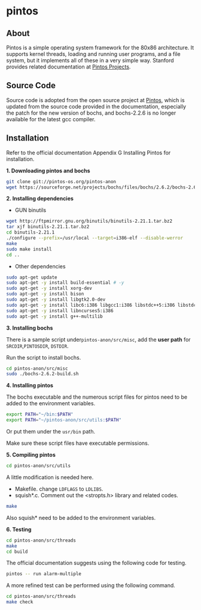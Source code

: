 # pintos

## About
Pintos is a simple operating system framework for the 80x86 architecture. It supports kernel threads, loading and running user programs, and a file system, but it implements all of these in a very simple way. Stanford provides related documentation at [Pintos Projects](https://web.stanford.edu/class/cs140/projects/pintos/pintos.html#SEC_Top).

## Source Code
Source code is adopted from the open source project at [Pintos](https://pintos-os.org/), which is updated from the source code provided in the documentation, especially the patch for the new version of bochs, and bochs-2.2.6 is no longer available for the latest gcc compiler. 


## Installation
Refer to the official documentation Appendix G Installing Pintos for installation.

**1. Downloading pintos and bochs**
```bash
git clone git://pintos-os.org/pintos-anon
wget https://sourceforge.net/projects/bochs/files/bochs/2.6.2/bochs-2.6.2.tar.gz
```

**2. Installing dependencies**
* GUN binutils
```bash
wget http://ftpmirror.gnu.org/binutils/binutils-2.21.1.tar.bz2
tar xjf binutils-2.21.1.tar.bz2
cd binutils-2.21.1
./configure --prefix=/usr/local --target=i386-elf --disable-werror
make
sudo make install 
cd ..
```

* Other dependencies
```bash
sudo apt-get update 
sudo apt-get -y install build-essential # -y 
sudo apt-get -y install xorg-dev
sudo apt-get -y install bison
sudo apt-get -y install libgtk2.0-dev
sudo apt-get -y install libc6:i386 libgcc1:i386 libstdc++5:i386 libstdc++6:i386
sudo apt-get -y install libncurses5:i386
sudo apt-get -y install g++-multilib
```

**3. Installing bochs**

There is a sample script under`pintos-anon/src/misc`, add the **user path** for `SRCDIR`,`PINTOSDIR`, `DSTDIR`.

Run the script to install bochs.
```bash
cd pintos-anon/src/misc
sudo ./bochs-2.6.2-build.sh
```
**4. Installing pintos**

The bochs executable and the numerous script files for pintos need to be added to the environment variables.
```bash
export PATH="~/bin:$PATH"
export PATH="~/pintos-anon/src/utils:$PATH"
```
Or put them under the `usr/bin` path.

Make sure these script files have executable permissions.

**5. Compiling pintos**
```bash
cd pintos-anon/src/utils
```
A little modification is needed here.
* Makefile. change `LDFLAGS` to `LDLIBS`.
* squish*.c. Comment out the <stropts.h> library and related codes.
```bash
make
```
Also squish* need to be added to the environment variables.

**6. Testing**
```bash
cd pintos-anon/src/threads
make
cd build
```
The official documentation suggests using the following code for testing.
```bash
pintos -- run alarm-multiple
```
A more refined test can be performed using the following command.
```bash
cd pintos-anon/src/threads
make check
```







